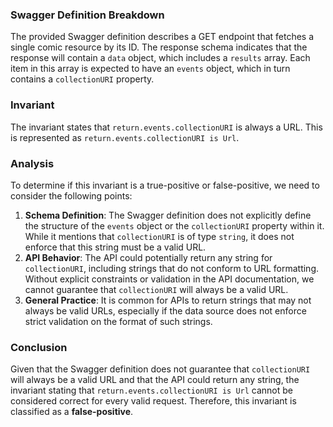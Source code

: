 ### Swagger Definition Breakdown
The provided Swagger definition describes a GET endpoint that fetches a single comic resource by its ID. The response schema indicates that the response will contain a `data` object, which includes a `results` array. Each item in this array is expected to have an `events` object, which in turn contains a `collectionURI` property.

### Invariant
The invariant states that `return.events.collectionURI` is always a URL. This is represented as `return.events.collectionURI is Url`.

### Analysis
To determine if this invariant is a true-positive or false-positive, we need to consider the following points:
1. **Schema Definition**: The Swagger definition does not explicitly define the structure of the `events` object or the `collectionURI` property within it. While it mentions that `collectionURI` is of type `string`, it does not enforce that this string must be a valid URL.
2. **API Behavior**: The API could potentially return any string for `collectionURI`, including strings that do not conform to URL formatting. Without explicit constraints or validation in the API documentation, we cannot guarantee that `collectionURI` will always be a valid URL.
3. **General Practice**: It is common for APIs to return strings that may not always be valid URLs, especially if the data source does not enforce strict validation on the format of such strings.

### Conclusion
Given that the Swagger definition does not guarantee that `collectionURI` will always be a valid URL and that the API could return any string, the invariant stating that `return.events.collectionURI is Url` cannot be considered correct for every valid request. Therefore, this invariant is classified as a **false-positive**.
